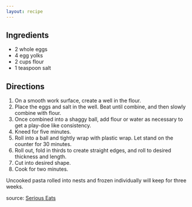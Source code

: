 ```yaml
---
layout: recipe
---
```


## Ingredients
- 2 whole eggs
- 4 egg yolks
- 2 cups flour
- 1 teaspoon salt

## Directions
1. On a smooth work surface, create a well in the flour.
2. Place the eggs and salt in the well. Beat until combine, and then slowly combine with flour.
3. Once combined into a shaggy ball, add flour or water as necessary to get a play-doe like consistency.
4. Kneed for five minutes.
5. Roll into a ball and tightly wrap with plastic wrap. Let stand on the counter for 30 minutes.
6. Roll out, fold in thirds to create straight edges, and roll to desired thickness and length.
7. Cut into desired shape.
8. Cook for two minutes.

Uncooked pasta rolled into nests and frozen individually will keep for three weeks.

source: [Serious Eats](http://www.seriouseats.com/recipes/2015/01/fresh-egg-pasta.html)
